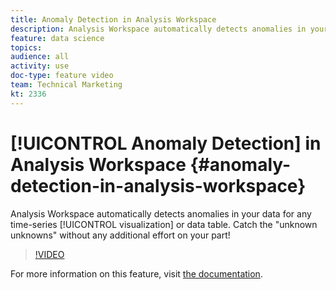 ```yaml
---
title: Anomaly Detection in Analysis Workspace
description: Analysis Workspace automatically detects anomalies in your data for any time-series visualization or data table. Catch the "unknown unknowns" without any additional effort on your part!
feature: data science
topics: 
audience: all
activity: use
doc-type: feature video
team: Technical Marketing
kt: 2336
---
```


# [!UICONTROL Anomaly Detection] in Analysis Workspace {#anomaly-detection-in-analysis-workspace}

Analysis Workspace automatically detects anomalies in your data for any time-series [!UICONTROL visualization] or data table. Catch the "unknown unknowns" without any additional effort on your part!

>[!VIDEO](https://video.tv.adobe.com/v/25444/?quality=12)

For more information on this feature, visit [the documentation](https://marketing.adobe.com/resources/help/en_US/analytics/analysis-workspace/anomaly_detection.html).
